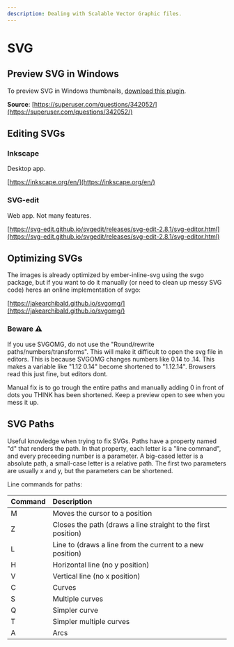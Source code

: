 ```yaml
---
description: Dealing with Scalable Vector Graphic files.
---
```


# SVG

## Preview SVG in Windows

To preview SVG in Windows thumbnails, [download this plugin](https://archive.codeplex.com/?p=svgextension).

**Source**: [https://superuser.com/questions/342052/](https://superuser.com/questions/342052/)

## Editing SVGs

### Inkscape

Desktop app.

[https://inkscape.org/en/](https://inkscape.org/en/)

### SVG-edit

Web app. Not many features.

[https://svg-edit.github.io/svgedit/releases/svg-edit-2.8.1/svg-editor.html](https://svg-edit.github.io/svgedit/releases/svg-edit-2.8.1/svg-editor.html)

## Optimizing SVGs

The images is already optimized by ember-inline-svg using the svgo package, but if you want to do it manually \(or need to clean up messy SVG code\) heres an online implementation of svgo:

[https://jakearchibald.github.io/svgomg/](https://jakearchibald.github.io/svgomg/)

### Beware ⚠

If you use SVGOMG, do not use the "Round/rewrite paths/numbers/transforms". This will make it difficult to open the svg file in editors. This is because SVGOMG changes numbers like 0.14 to .14. This makes a variable like "1.12 0.14" become shortened to "1.12.14". Browsers read this just fine, but editors dont.

Manual fix is to go trough the entire paths and manually adding 0 in front of dots you THINK has been shortened. Keep a preview open to see when you mess it up.

## SVG Paths

Useful knowledge when trying to fix SVGs. Paths have a property named "d" that renders the path. In that property, each letter is a "line command", and every preceeding number is a parameter. A big-cased letter is a absolute path, a small-case letter is a relative path. The first two parameters are usually x and y, but the parameters can be shortened.

Line commands for paths:

| Command | Description |
| :--- | :--- |
| M | Moves the cursor to a position |
| Z | Closes the path \(draws a line straight to the first position\) |
| L | Line to \(draws a line from the current to a new position\) |
| H | Horizontal line \(no y position\) |
| V | Vertical line \(no x position\) |
| C | Curves |
| S | Multiple curves |
| Q | Simpler curve |
| T | Simpler multiple curves |
| A | Arcs |

